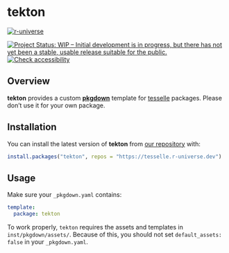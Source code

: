 
<!-- README.md is generated from README.Rmd. Please edit that file -->

# tekton

<!-- badges: start -->

[![r-universe](https://tesselle.r-universe.dev/badges/tekton)](https://tesselle.r-universe.dev/tekton)

[![Project Status: WIP – Initial development is in progress, but there
has not yet been a stable, usable release suitable for the
public.](https://www.repostatus.org/badges/latest/wip.svg)](https://www.repostatus.org/#wip)
[![Check
accessibility](https://img.shields.io/badge/check-accessibility-orange.svg)](https://wave.webaim.org/report#/https://packages.tesselle.org/tekton)
<!-- badges: end -->

## Overview

**tekton** provides a custom [**pkgdown**](https://pkgdown.r-lib.org/)
template for [tesselle](https://www.tesselle.org) packages. Please don’t
use it for your own package.

## Installation

You can install the latest version of **tekton** from [our
repository](https://tesselle.r-universe.dev) with:

``` r
install.packages("tekton", repos = "https://tesselle.r-universe.dev")
```

## Usage

Make sure your `_pkgdown.yaml` contains:

``` yaml
template:
  package: tekton
```

To work properly, `tekton` requires the assets and templates in
`inst/pkgdown/assets/`. Because of this, you should not set
`default_assets: false` in your `_pkgdown.yaml`.
